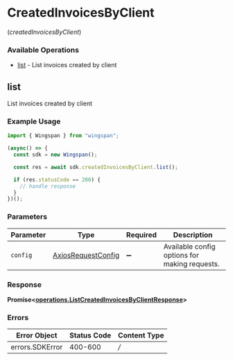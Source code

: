 # CreatedInvoicesByClient
(*createdInvoicesByClient*)

### Available Operations

* [list](#list) - List invoices created by client

## list

List invoices created by client

### Example Usage

```typescript
import { Wingspan } from "wingspan";

(async() => {
  const sdk = new Wingspan();

  const res = await sdk.createdInvoicesByClient.list();

  if (res.statusCode == 200) {
    // handle response
  }
})();
```

### Parameters

| Parameter                                                    | Type                                                         | Required                                                     | Description                                                  |
| ------------------------------------------------------------ | ------------------------------------------------------------ | ------------------------------------------------------------ | ------------------------------------------------------------ |
| `config`                                                     | [AxiosRequestConfig](https://axios-http.com/docs/req_config) | :heavy_minus_sign:                                           | Available config options for making requests.                |


### Response

**Promise<[operations.ListCreatedInvoicesByClientResponse](../../sdk/models/operations/listcreatedinvoicesbyclientresponse.md)>**
### Errors

| Error Object    | Status Code     | Content Type    |
| --------------- | --------------- | --------------- |
| errors.SDKError | 400-600         | */*             |
